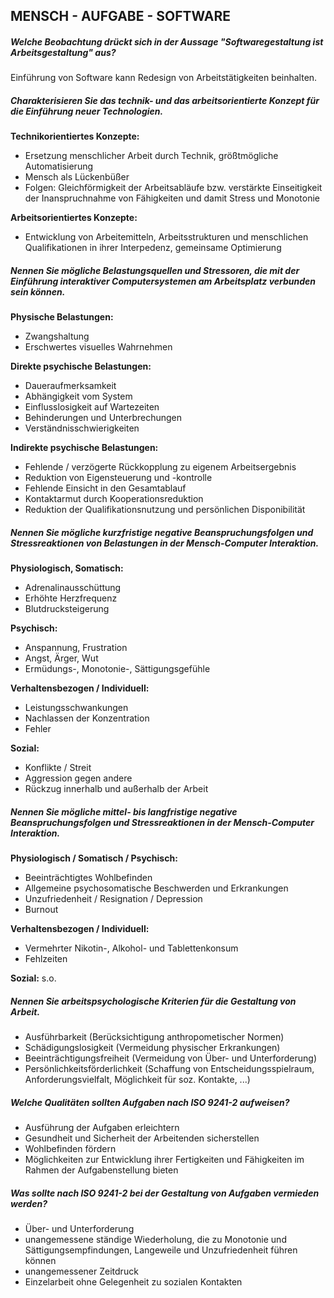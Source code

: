 ## MENSCH - AUFGABE - SOFTWARE

##### Welche Beobachtung drückt sich in der Aussage "Softwaregestaltung ist Arbeitsgestaltung" aus?
Einführung von Software kann Redesign von Arbeitstätigkeiten beinhalten.

##### Charakterisieren Sie das technik- und das arbeitsorientierte Konzept für die Einführung neuer Technologien.

**Technikorientiertes Konzepte:**
- Ersetzung menschlicher Arbeit durch Technik, größtmögliche Automatisierung
- Mensch als Lückenbüßer
- Folgen: Gleichförmigkeit der Arbeitsabläufe bzw. verstärkte Einseitigkeit der
  Inanspruchnahme von Fähigkeiten und damit Stress und Monotonie

**Arbeitsorientiertes Konzepte:**
- Entwicklung von Arbeitemitteln, Arbeitsstrukturen und menschlichen Qualifikationen in ihrer Interpedenz, gemeinsame Optimierung

##### Nennen Sie mögliche Belastungsquellen und Stressoren, die mit der Einführung interaktiver Computersystemen am Arbeitsplatz verbunden sein können.

**Physische Belastungen:**
- Zwangshaltung
- Erschwertes visuelles Wahrnehmen

**Direkte psychische Belastungen:**
- Daueraufmerksamkeit
- Abhängigkeit vom System
- Einflusslosigkeit auf Wartezeiten
- Behinderungen und Unterbrechungen
- Verständnisschwierigkeiten

**Indirekte psychische Belastungen:**
- Fehlende / verzögerte Rückkopplung zu eigenem Arbeitsergebnis
- Reduktion von Eigensteuerung und -kontrolle
- Fehlende Einsicht in den Gesamtablauf
- Kontaktarmut durch Kooperationsreduktion
- Reduktion der Qualifikationsnutzung und persönlichen Disponibilität

##### Nennen Sie mögliche kurzfristige negative Beanspruchungsfolgen und Stressreaktionen von Belastungen in der Mensch-Computer Interaktion.

**Physiologisch, Somatisch:**
- Adrenalinausschüttung
- Erhöhte Herzfrequenz
- Blutdrucksteigerung

**Psychisch:**
- Anspannung, Frustration
- Angst, Ärger, Wut
- Ermüdungs-, Monotonie-, Sättigungsgefühle

**Verhaltensbezogen / Individuell:**
- Leistungsschwankungen
- Nachlassen der Konzentration
- Fehler

**Sozial:**
- Konflikte / Streit
- Aggression gegen andere
- Rückzug innerhalb und außerhalb der Arbeit

##### Nennen Sie mögliche mittel- bis langfristige negative Beanspruchungsfolgen und Stressreaktionen in der Mensch-Computer Interaktion.

 **Physiologisch / Somatisch / Psychisch:**
 - Beeinträchtigtes Wohlbefinden
 - Allgemeine psychosomatische Beschwerden und Erkrankungen
 - Unzufriedenheit / Resignation / Depression
 - Burnout

 **Verhaltensbezogen / Individuell:**
 - Vermehrter Nikotin-, Alkohol- und Tablettenkonsum
 - Fehlzeiten

 **Sozial:**
 s.o.

##### Nennen Sie arbeitspsychologische Kriterien für die Gestaltung von Arbeit.

- Ausführbarkeit (Berücksichtigung anthropometischer Normen)
- Schädigungslosigkeit (Vermeidung physischer Erkrankungen)
- Beeinträchtigungsfreiheit (Vermeidung von Über- und Unterforderung)
- Persönlichkeitsförderlichkeit (Schaffung von Entscheidungsspielraum, Anforderungsvielfalt, Möglichkeit für soz. Kontakte, ...)

##### Welche Qualitäten sollten Aufgaben nach ISO 9241-2 aufweisen?

- Ausführung der Aufgaben erleichtern
- Gesundheit und Sicherheit der Arbeitenden sicherstellen
- Wohlbefinden fördern
- Möglichkeiten zur Entwicklung ihrer Fertigkeiten und Fähigkeiten im Rahmen der Aufgabenstellung bieten

##### Was sollte nach ISO 9241-2 bei der Gestaltung von Aufgaben vermieden werden?

- Über- und Unterforderung
- unangemessene ständige Wiederholung, die zu Monotonie und Sättigungsempfindungen, Langeweile und Unzufriedenheit führen können
- unangemessener Zeitdruck
- Einzelarbeit ohne Gelegenheit zu sozialen Kontakten
